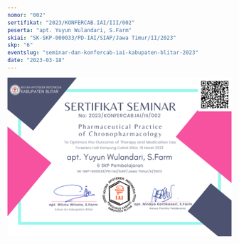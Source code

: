 ```yaml
---
nomor: "002"
sertifikat: "2023/KONFERCAB.IAI/III/002"
peserta: "apt. Yuyun Wulandari, S.Farm"
skiai: "SK-SKP-000033/PD-IAI/SIAP/Jawa Timur/II/2023"
skp: "6"
eventslug: "seminar-dan-konfercab-iai-kabupaten-blitar-2023"
date: "2023-03-18"
---
```


![GATSBY_EMPTY_ALT](002-apt.-yuyun-wulandari,-s.farm.png)
